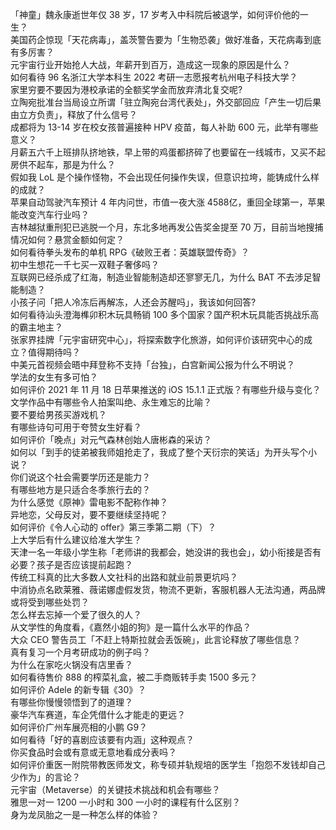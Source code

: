 「神童」魏永康逝世年仅 38 岁，17 岁考入中科院后被退学，如何评价他的一生？  
美国药企惊现「天花病毒」，盖茨警告要为「生物恐袭」做好准备，天花病毒到底有多厉害？  
元宇宙行业开始抢人大战，年薪开到百万，造成这一现象的原因是什么？  
如何看待 96 名浙江大学本科生 2022 考研一志愿报考杭州电子科技大学？  
家里穷要不要因为港校承诺的全额奖学金而放弃清北复交呢?  
立陶宛批准台当局设立所谓「驻立陶宛台湾代表处」，外交部回应「产生一切后果由立方负责」，释放了什么信号？  
成都将为 13-14 岁在校女孩普遍接种 HPV 疫苗，每人补助 600 元，此举有哪些意义？  
月薪五六千上班排队挤地铁，早上带的鸡蛋都挤碎了也要留在一线城市，又买不起房供不起车，那是为什么？  
假如我 LoL 是个操作怪物，不会出现任何操作失误，但意识拉垮，能铸成什么样的成就？  
苹果自动驾驶汽车预计 4 年内问世，市值一夜大涨 4588 ​亿，重回全球第一，苹果能改变汽车行业吗？  
吉林越狱重刑犯已逃脱一个月，东北多地再发公告奖金提至 70 万，目前当地搜捕情况如何？悬赏金额如何定？  
如何看待拳头发布的单机 RPG《破败王者：英雄联盟传奇》？  
初中生想花一千七买一双鞋子奢侈吗？  
互联网已经杀成了红海，制造业智能制造却还寥寥无几，为什么 BAT 不去涉足智能制造？  
小孩子问「把人冷冻后再解冻，人还会苏醒吗」，我该如何回答?  
如何看待汕头澄海榫卯积木玩具畅销 100 多个国家？国产积木玩具能否挑战乐高的霸主地主？  
张家界挂牌「元宇宙研究中心」，将探索数字化旅游，如何评价该研究中心的成立？值得期待吗？  
中美元首视频会晤中拜登称不支持「台独」，白宫新闻公报为什么不明说？  
学法的女生有多可怕？  
如何评价 2021 年 11 月 18 日苹果推送的 iOS 15.1.1 正式版？有哪些升级与变化？  
文学作品中有哪些令人拍案叫绝、永生难忘的比喻？  
要不要给男孩买游戏机？  
有哪些诗句可用于夸赞女生好看？  
如何评价「晚点」对元气森林创始人唐彬森的采访？  
如何以「到手的徒弟被我师姐抢走了，我成了整个天衍宗的笑话」为开头写个小说？  
你们说这个社会需要学历还是能力？  
有哪些地方是只适合冬季旅行去的？  
为什么感觉《原神》雷电影不配称作神？  
异地恋，父母反对，要不要继续坚持呢？  
如何评价《令人心动的 offer》第三季第二期（下）？  
上大学后有什么建议给准大学生？  
天津一名一年级小学生称「老师讲的我都会，她没讲的我也会」，幼小衔接是否有必要？孩子是否应该提前起跑？  
传统工科真的比大多数人文社科的出路和就业前景更坑吗？  
中消协点名欧莱雅、薇诺娜虚假发货，物流不更新，客服机器人无法沟通，两品牌或将受到哪些处罚？  
怎么样去忘掉一个爱了很久的人？  
从文学性的角度看，《嘉然小姐的狗》是一篇什么水平的作品？  
大众 CEO 警告员工「不赶上特斯拉就会丢饭碗」，此言论释放了哪些信息？  
真有复习一个月考研成功的例子吗？  
为什么在家吃火锅没有店里香？  
如何看待售价 888 的榨菜礼盒，被二手商贩转手卖 1500 多元？  
如何评价 Adele 的新专辑《30》？  
有哪些你慢慢领悟到了的道理？  
豪华汽车赛道，车企凭借什么才能走的更远？  
如何评价广州车展亮相的小鹏 G9？  
如何看待「好的喜剧应该要有内涵」这种观点？  
你买食品时会或有意或无意地看成分表吗？  
如何评价重医一附院带教医师发文，称专硕并轨规培的医学生「抱怨不发钱却自己少作为」的言论？  
元宇宙（Metaverse）的关键技术挑战和机会有哪些？  
雅思一对一 1200 一小时和 300 一小时的课程有什么区别？  
身为龙凤胎之一是一种怎么样的体验？  
